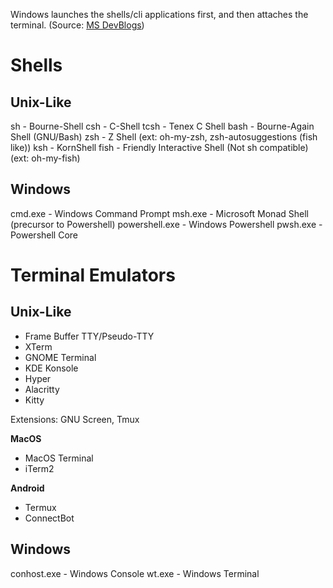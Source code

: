 Windows launches the shells/cli applications first, and then attaches the terminal.
(Source: [MS DevBlogs](https://devblogs.microsoft.com/commandline/windows-command-line-inside-the-windows-console/#launching-the-console--or-not))

# Shells
## Unix-Like
sh - Bourne-Shell
csh - C-Shell
tcsh - Tenex C Shell
bash - Bourne-Again Shell (GNU/Bash)
zsh -  Z Shell (ext: oh-my-zsh, zsh-autosuggestions (fish like))
ksh - KornShell
fish - Friendly Interactive Shell (Not sh compatible) (ext: oh-my-fish)

## Windows
cmd.exe - Windows Command Prompt
msh.exe - Microsoft Monad Shell (precursor to Powershell)
powershell.exe - Windows Powershell
pwsh.exe - Powershell Core

# Terminal Emulators
## Unix-Like
- Frame Buffer TTY/Pseudo-TTY
- XTerm
- GNOME Terminal
- KDE Konsole
- Hyper
- Alacritty
- Kitty

Extensions: GNU Screen, Tmux

**MacOS**
- MacOS Terminal
- iTerm2

**Android**
- Termux
- ConnectBot

## Windows
conhost.exe - Windows Console
wt.exe - Windows Terminal
